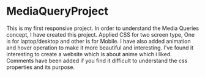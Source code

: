 # MediaQueryProject

This is my first responsive project.
In order to understand the Media Queries concept, I have created this project.
Applied CSS for two screen type, One is for laptop/desktop and other is for Mobile.
I have also added animation and hover operation to make it more beautiful and interesting.
I've found it interesting to create a website which is about anime which i liked.
Comments have been added if you find it difficult to understand the css properties and its purpose.
